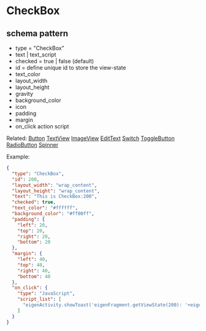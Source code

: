 # CheckBox
## schema pattern

* type = "CheckBox"
* text | text_script
* checked = true | false (default)
* id = define unique id to store the view-state
* text_color
* layout_width
* layout_height
* gravity
* background_color
* icon
* padding 
* margin
* on_click action script

Related:
[Button](Button.md) 
[TextView](TextView.md) 
[ImageView](ImageView.md) 
[EditText](EditText.md) 
[Switch](Switch.md) 
[ToggleButton](ToggleButton.md) 
[RadioButton](RadioButton.md) 
[Spinner](Spinner.md) 


Example:
```json
{
  "type": "CheckBox",
  "id": 200,
  "layout_width": "wrap_content",
  "layout_height": "wrap_content",
  "text": "This is CheckBox:200",
  "checked": true,
  "text_color": "#ffffff",
  "background_color": "#ff00ff",
  "padding": {
    "left": 20,
    "top": 20,
    "right": 20,
    "bottom": 20
  },
  "margin": {
    "left": 40,
    "top": 40,
    "right": 40,
    "bottom": 40
  },
  "on_click": {
    "type": "JavaScript",
    "script_list": [
      "eigenActivity.showToast('eigenFragment.getViewState(200): '+eigenFragment.getViewState(200))"
    ]
  }
}
```

